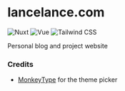 # lancelance.com

![Nuxt](https://img.shields.io/badge/Nuxt.js-%23010113?style=for-the-badge&logo=nuxt)
![Vue](https://img.shields.io/badge/Vue.js-%23191A22?style=for-the-badge&logo=vuedotjs)
![Tailwind CSS](https://img.shields.io/badge/Tailwind%20CSS-%231a202c?style=for-the-badge&logo=tailwind-css)

Personal blog and project website

### Credits

- [MonkeyType](https://github.com/monkeytypegame/monkeytype) for the theme picker
